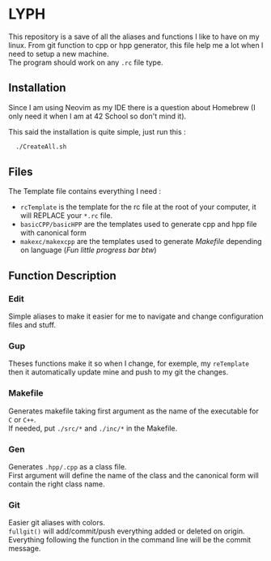
# LYPH 

This repository is a save of all the aliases and functions I like to have on my linux. From git function to cpp or hpp generator, this file help me a lot when I need to setup a new machine.\
The program should work on any `.rc` file type.
## Installation

Since I am using Neovim as my IDE there is a question about Homebrew (I only need it when I am at 42 School so don't mind it).

This said the installation is quite simple, just run this :

```bash
  ./CreateAll.sh
```
    
## Files

The Template file contains everything I need :

- `rcTemplate` is the template for the rc file at the root of your computer, it will REPLACE your `*.rc` file.
- `basicCPP/basicHPP` are the templates used to generate cpp and hpp file with canonical form
- `makexc/makexcpp` are the templates used to generate *Makefile* depending on language (_Fun little progress bar btw_)
## Function Description
### Edit
Simple aliases to make it easier for me to navigate and change configuration files and stuff.
### Gup
Theses functions make it so when I change, for exemple, my `reTemplate` then it automatically update mine and push to my git the changes.
### Makefile
Generates makefile taking first argument as the name of the executable for `C` or `C++`.\
If needed, put `./src/*` and `./inc/*` in the Makefile.
### Gen
Generates `.hpp/.cpp` as a class file.\
First argument will define the name of the class and the canonical form will contain the right class name.
### Git
Easier git aliases with colors.\
`fullgit()` will add/commit/push everything added or deleted on origin. Everything following the function in the command line will be the commit message.
